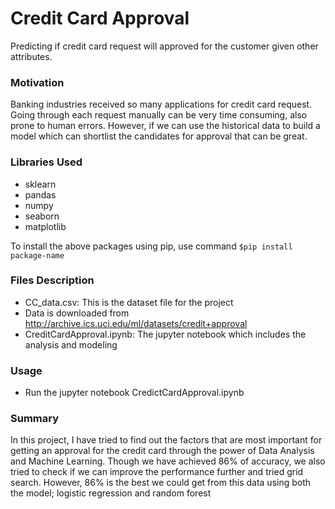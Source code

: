 # Credit Card Approval
Predicting if credit card request will approved for the customer given other attributes.

### Motivation
Banking industries received so many applications for credit card request. 
Going through each request manually can be very time consuming, 
also prone to human errors. However, if we can use the historical data to build a 
model which can shortlist the candidates for approval that can be great.

### Libraries Used
  - sklearn
  - pandas
  - numpy
  - seaborn
  - matplotlib

To install the above packages using pip, use command
```$pip install package-name```

### Files Description
- CC_data.csv: This is the dataset file for the project
- Data is downloaded from http://archive.ics.uci.edu/ml/datasets/credit+approval
- CreditCardApproval.ipynb: The jupyter notebook which includes the analysis and modeling

### Usage
  - Run the jupyter notebook CredictCardApproval.ipynb

### Summary
In this project, I have tried to find out the factors that are most important for getting an 
approval for the credit card through the power of Data Analysis and Machine Learning. 
Though we have achieved 86% of accuracy, we also tried to check if we can improve the 
performance further and tried grid search. 
However, 86% is the best we could get from this data using both the model; 
logistic regression and random forest

